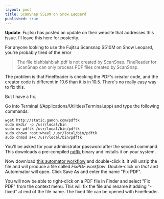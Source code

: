 ```yaml
---
layout: post
title: ScanSnap S510M on Snow Leopard
published: true
---
```


**Update**: Fujitsu has posted an update on their website that addresses this issue. I'l leave this here for posterity.

For anyone looking to use the Fujitsu Scansnap S510M on Snow Leopard, you're probably tired of the error

> The file blahblahblah.pdf is not created by ScanSnap.  FineReader for ScanSnap can only process PDF files created by ScanSnap.

The problem is that FineReader is checking the PDF's creator code, and the creator code is different in 10.6 than it is in 10.5.  There's no really easy way to fix this.

But I have a fix.

Go into Terminal (/Applications/Utilities/Terminal.app) and type the following commands:

    wget http://static.ganon.com/pdftk
    sudo mkdir -p /usr/local/bin
    sudo mv pdftk /usr/local/bin/pdftk
    sudo chown root:wheel /usr/local/bin/pdftk
    sudo chmod a+x /usr/local/bin/pdftk

You'll be asked for your administrator password after the second command.  This downloads a pre-compiled [pdftk](http://www.accesspdf.com/pdftk/) binary and installs it on your system.

Now download [this automator workflow](http://static.ganon.com/FixPDF.workflow.tar.gz) and double-click it.  It will unzip the file and will produce a file called *FixPDF.workflow*.  Double-click on *that* and Autommator will open.  Click Save As and enter the name "Fix PDF".

You will now be able to right-click on a PDF file in Finder and select "Fix PDF" from the context menu.  This will fix the file and rename it adding "-fixed" at end of the file name.  The fixed file can be opened with FineReader.

